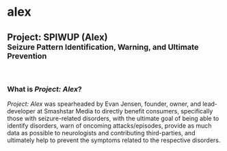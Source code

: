 # alex
<h2>Project: SPIWUP (Alex)<br><sup>Seizure Pattern Identification, Warning, and Ultimate Prevention</sup></h2>
<br>
<h3>What is <i>Project: Alex</i>?</h3>
<p><i>Project: Alex</i> was spearheaded by Evan Jensen, founder, owner, and lead-developer at Smashstar Media to directly benefit consumers, specifically those with seizure-related disorders, with the ultimate goal of being able to identify disorders, warn of oncoming attacks/episodes, provide as much data as possible to neurologists and contributing third-parties, and ultimately help to prevent the symptoms related to the respective disorders.</p>
